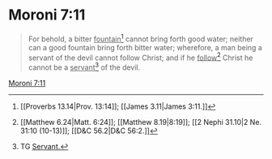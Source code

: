 # Moroni 7:11

> For behold, a bitter <u>fountain</u>[^a] cannot bring forth good water; neither can a good fountain bring forth bitter water; wherefore, a man being a servant of the devil cannot follow Christ; and if he <u>follow</u>[^b] Christ he cannot be a <u>servant</u>[^c] of the devil.

[Moroni 7:11](https://www.churchofjesuschrist.org/study/scriptures/bofm/moro/7?lang=eng&id=p11#p11)


[^a]: [[Proverbs 13.14|Prov. 13:14]]; [[James 3.11|James 3:11.]]
[^b]: [[Matthew 6.24|Matt. 6:24]]; [[Matthew 8.19|8:19]]; [[2 Nephi 31.10|2 Ne. 31:10 (10-13)]]; [[D&C 56.2|D&C 56:2.]]
[^c]: TG [Servant.](https://www.churchofjesuschrist.org/study/scriptures/tg/servant?lang=eng)
